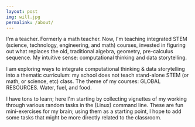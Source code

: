 ```yaml
---
layout: post
img: will.jpg
permalink: /about/
---
```


I'm a teacher.  Formerly a math teacher.  Now, I'm teaching integrated STEM (science, technology, engineering, and math) courses, invested in figuring out what replaces the old, traditional algebra, geometry, pre-calculus sequence.  My intuitive sense: computational thinking and data storytelling.

I am exploring ways to integrate computational thinking & data storytelling into a thematic curriculum: my school does not teach stand-alone STEM (or math, or science, etc) class.  The theme of my courses:  GLOBAL RESOURCES.  Water, fuel, and food.  

I have tons to learn; here I'm starting by collecting vignettes of my working through various random tasks in the (Linux) command line.  These are fun mini-exercises for my brain; using them as a starting point, I hope to add some tasks that might be more directly related to the classroom.  


<!--
**Does the theme deserve a star?**

<a class="github-button" href="https://github.com/sharu725/cards" data-style="mega" data-count-href="/sharu725/cards/stargazers" data-count-api="/repos/sharu725/cards#stargazers_count" data-count-aria-label="# stargazers on GitHub" aria-label="Star sharu725/cards on GitHub">Star</a>
<script async defer src="https://buttons.github.io/buttons.js"></script>
-->
